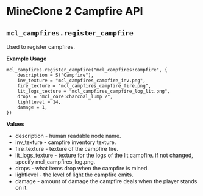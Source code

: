 MineClone 2 Campfire API
========================
`mcl_campfires.register_campfire`
---------------------------------
Used to register campfires.

**Example Usage**
```
mcl_campfires.register_campfire("mcl_campfires:campfire", {
	description = S("Campfire"),
	inv_texture = "mcl_campfires_campfire_inv.png",
	fire_texture = "mcl_campfires_campfire_fire.png",
	lit_logs_texture = "mcl_campfires_campfire_log_lit.png",
	drops = "mcl_core:charcoal_lump 2",
	lightlevel = 14,
	damage = 1,
})
```
**Values**
* description - human readable node name.
* inv_texture - campfire inventory texture.
* fire_texture - texture of the campfire fire.
* lit_logs_texture - texture for the logs of the lit campfire. if not changed, specify mcl_campfires_log.png.
* drops - what items drop when the campfire is mined.
* lightlevel - the level of light the campfire emits.
* damage - amount of damage the campfire deals when the player stands on it.